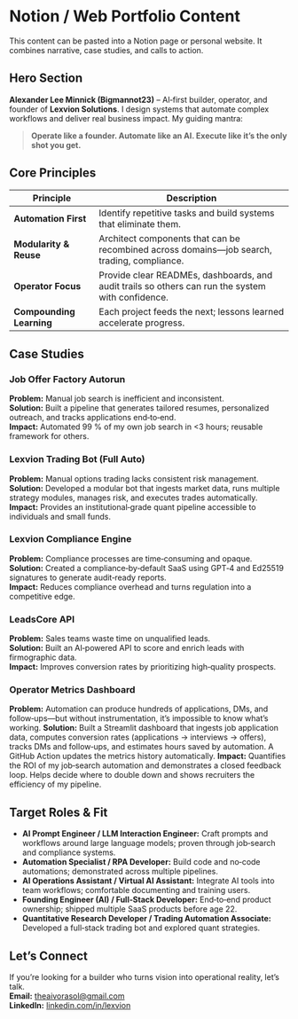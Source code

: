 # Notion / Web Portfolio Content

This content can be pasted into a Notion page or personal website.  It combines narrative, case studies, and calls to action.

## Hero Section

**Alexander Lee Minnick (Bigmannot23)** – AI‑first builder, operator, and founder of **Lexvion Solutions**.  I design systems that automate complex workflows and deliver real business impact.  My guiding mantra:

> **Operate like a founder.  Automate like an AI.  Execute like it’s the only shot you get.**

## Core Principles

| Principle | Description |
| --- | --- |
| **Automation First** | Identify repetitive tasks and build systems that eliminate them. |
| **Modularity & Reuse** | Architect components that can be recombined across domains—job search, trading, compliance. |
| **Operator Focus** | Provide clear READMEs, dashboards, and audit trails so others can run the system with confidence. |
| **Compounding Learning** | Each project feeds the next; lessons learned accelerate progress. |

## Case Studies

### Job Offer Factory Autorun

**Problem:** Manual job search is inefficient and inconsistent.  
**Solution:** Built a pipeline that generates tailored resumes, personalized outreach, and tracks applications end‑to‑end.  
**Impact:** Automated 99 % of my own job search in <3 hours; reusable framework for others.

### Lexvion Trading Bot (Full Auto)

**Problem:** Manual options trading lacks consistent risk management.  
**Solution:** Developed a modular bot that ingests market data, runs multiple strategy modules, manages risk, and executes trades automatically.  
**Impact:** Provides an institutional‑grade quant pipeline accessible to individuals and small funds.

### Lexvion Compliance Engine

**Problem:** Compliance processes are time‑consuming and opaque.  
**Solution:** Created a compliance‑by‑default SaaS using GPT‑4 and Ed25519 signatures to generate audit‑ready reports.  
**Impact:** Reduces compliance overhead and turns regulation into a competitive edge.

### LeadsCore API

**Problem:** Sales teams waste time on unqualified leads.  
**Solution:** Built an AI‑powered API to score and enrich leads with firmographic data.  
**Impact:** Improves conversion rates by prioritizing high‑quality prospects.

### Operator Metrics Dashboard

**Problem:** Automation can produce hundreds of applications, DMs, and follow‑ups—but without instrumentation, it’s impossible to know what’s working.
**Solution:** Built a Streamlit dashboard that ingests job application data, computes conversion rates (applications → interviews → offers), tracks DMs and follow‑ups, and estimates hours saved by automation.  A GitHub Action updates the metrics history automatically.
**Impact:** Quantifies the ROI of my job‑search automation and demonstrates a closed feedback loop.  Helps decide where to double down and shows recruiters the efficiency of my pipeline.

## Target Roles & Fit

- **AI Prompt Engineer / LLM Interaction Engineer:** Craft prompts and workflows around large language models; proven through job‑search and compliance systems.
- **Automation Specialist / RPA Developer:** Build code and no‑code automations; demonstrated across multiple pipelines.
- **AI Operations Assistant / Virtual AI Assistant:** Integrate AI tools into team workflows; comfortable documenting and training users.
- **Founding Engineer (AI) / Full‑Stack Developer:** End‑to‑end product ownership; shipped multiple SaaS products before age 22.
- **Quantitative Research Developer / Trading Automation Associate:** Developed a full‑stack trading bot and explored quant strategies.

## Let’s Connect

If you’re looking for a builder who turns vision into operational reality, let’s talk.  
**Email:** [theaivorasol@gmail.com](mailto:theaivorasol@gmail.com)  
**LinkedIn:** [linkedin.com/in/lexvion](https://linkedin.com/in/lexvion)